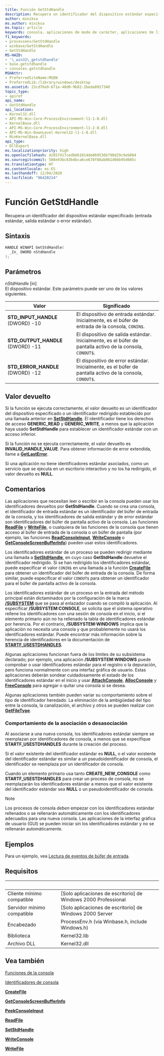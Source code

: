 ```yaml
---
title: Función GetStdHandle
description: Recupera un identificador del dispositivo estándar especificado (entrada estándar, salida estándar o error estándar).
author: miniksa
ms.author: miniksa
ms.topic: article
keywords: consola, aplicaciones de modo de carácter, aplicaciones de línea de comandos, aplicaciones de terminal, API de consola
f1_keywords:
- processenv/GetStdHandle
- winbase/GetStdHandle
- GetStdHandle
MS-HAID:
- '\_win32\_getstdhandle'
- base.getstdhandle
- consoles.getstdhandle
MSHAttr:
- PreferredSiteName:MSDN
- PreferredLib:/library/windows/desktop
ms.assetid: 23cd76e9-671a-48d0-9b82-2beda8917348
topic_type:
- apiref
api_name:
- GetStdHandle
api_location:
- Kernel32.dll
- API-MS-Win-Core-ProcessEnvironment-l1-1-0.dll
- KernelBase.dll
- API-MS-Win-Core-ProcessEnvironment-l1-2-0.dll
- API-MS-Win-DownLevel-Kernel32-l1-1-0.dll
- MinKernelBase.dll
api_type:
- DllExport
ms.localizationpriority: high
ms.openlocfilehash: 42857417cedb661014de869536b798d29c9eb884
ms.sourcegitcommit: 508e93bc83b4bca6ce678f88ab081d66b95d605c
ms.translationtype: HT
ms.contentlocale: es-ES
ms.lasthandoff: 12/04/2020
ms.locfileid: "96420214"
---
```

# <a name="getstdhandle-function"></a>Función GetStdHandle

Recupera un identificador del dispositivo estándar especificado (entrada estándar, salida estándar o error estándar).

## <a name="syntax"></a>Sintaxis

```C
HANDLE WINAPI GetStdHandle(
  _In_ DWORD nStdHandle
);
```

## <a name="parameters"></a>Parámetros

*nStdHandle* \[in\]  
El dispositivo estándar. Este parámetro puede ser uno de los valores siguientes.

| Valor | Significado |
|-|-|
| **STD_INPUT_HANDLE** (DWORD) -10 | El dispositivo de entrada estándar. Inicialmente, es el búfer de entrada de la consola, `CONIN$`. |
| **STD_OUTPUT_HANDLE** (DWORD) -11 | El dispositivo de salida estándar. Inicialmente, es el búfer de pantalla activo de la consola, `CONOUT$`. |
| **STD_ERROR_HANDLE** (DWORD) -12 | El dispositivo de error estándar. Inicialmente, es el búfer de pantalla activo de la consola, `CONOUT$`. |

## <a name="return-value"></a>Valor devuelto

Si la función se ejecuta correctamente, el valor devuelto es un identificador del dispositivo especificado o un identificador redirigido establecido por una llamada anterior en [**SetStdHandle**](setstdhandle.md). El identificador tiene los derechos de acceso **GENERIC\_READ** y **GENERIC\_WRITE**, a menos que la aplicación haya usado **SetStdHandle** para establecer un identificador estándar con un acceso inferior.

Si la función no se ejecuta correctamente, el valor devuelto es **INVALID\_HANDLE\_VALUE**. Para obtener información de error extendida, llame a [**GetLastError**](https://msdn.microsoft.com/library/windows/desktop/ms679360).

Si una aplicación no tiene identificadores estándar asociados, como un servicio que se ejecuta en un escritorio interactivo y no los ha redirigido, el valor devuelto es **NULL**.

## <a name="remarks"></a>Comentarios

Las aplicaciones que necesitan leer o escribir en la consola pueden usar los identificadores devueltos por **GetStdHandle**. Cuando se crea una consola, el identificador de entrada estándar es un identificador del búfer de entrada de la consola, y los identificadores de salida estándar y de error estándar son identificadores del búfer de pantalla activo de la consola. Las funciones [**ReadFile**](https://msdn.microsoft.com/library/windows/desktop/aa365467) y [**WriteFile**](https://msdn.microsoft.com/library/windows/desktop/aa365747), o cualquiera de las funciones de la consola que tienen acceso al búfer de entrada de la consola o un búfer de pantalla (por ejemplo, las funciones [**ReadConsoleInput**](readconsoleinput.md), [**WriteConsole**](writeconsole.md) o [**GetConsoleScreenBufferInfo**](getconsolescreenbufferinfo.md)) pueden usar estos identificadores.

Los identificadores estándar de un proceso se pueden redirigir mediante una llamada a [**SetStdHandle**](setstdhandle.md), en cuyo caso **GetStdHandle** devuelve el identificador redirigido. Si se han redirigido los identificadores estándar, puede especificar el valor `CONIN$` en una llamada a la función [**CreateFile**](https://msdn.microsoft.com/library/windows/desktop/aa363858) para obtener un identificador del búfer de entrada de la consola. De forma similar, puede especificar el valor `CONOUT$` para obtener un identificador para el búfer de pantalla activo de la consola.

Los identificadores estándar de un proceso en la entrada del método principal están dictaminados por la configuración de la marca [ **/SUBSYSTEM**](https://docs.microsoft.com/cpp/build/reference/subsystem-specify-subsystem) que se pasa al enlazador cuando se compiló la aplicación. Al especificar **/SUBSYSTEM:CONSOLE**, se solicita que el sistema operativo rellene los identificadores con una sesión de consola en el inicio, si el elemento primario aún no ha rellenado la tabla de identificadores estándar por herencia. Por el contrario, **/SUBSYSTEM:WINDOWS** implica que la aplicación no necesita una consola y que probablemente no usará los identificadores estándar. Puede encontrar más información sobre la herencia de identificadores en la documentación de [**STARTF\_USESTDHANDLES**](https://docs.microsoft.com/windows/win32/api/processthreadsapi/ns-processthreadsapi-startupinfoa).

Algunas aplicaciones funcionan fuera de los límites de su subsistema declarado; por ejemplo, una aplicación **/SUBSYSTEM:WINDOWS** puede comprobar o usar identificadores estándar para el registro o la depuración, pero funciona normalmente con una interfaz gráfica de usuario. Estas aplicaciones deberán sondear cuidadosamente el estado de los identificadores estándar en el inicio y usar [**AttachConsole**](attachconsole.md), [**AllocConsole**](allocconsole.md) y [**FreeConsole**](freeconsole.md) para agregar o quitar una consola si se desea.

Algunas aplicaciones también pueden variar su comportamiento sobre el tipo de identificador heredado. La eliminación de la ambigüedad del tipo entre la consola, la canalización, el archivo y otros se pueden realizar con [**GetFileType**](https://docs.microsoft.com/windows/win32/api/fileapi/nf-fileapi-getfiletype).

### <a name="attachdetach-behavior"></a>Comportamiento de la asociación o desasociación

Al asociarse a una nueva consola, los identificadores estándar siempre se reemplazan por identificadores de consola, a menos que se especifique **STARTF\_USESTDHANDLES** durante la creación del proceso.

Si el valor existente del identificador estándar es **NULL**, o el valor existente del identificador estándar es similar a un pseudoidentificador de consola, el identificador se reemplaza por un identificador de consola.

Cuando un elemento primario usa tanto **CREATE\_NEW\_CONSOLE** como **STARTF\_USESTDHANDLES** para crear un proceso de consola, no se reemplazarán los identificadores estándar a menos que el valor existente del identificador estándar sea **NULL** o un pseudoidentificador de consola.

> [!NOTE]
>Los procesos de consola *deben* empezar con los identificadores estándar rellenados o se rellenarán automáticamente con los identificadores adecuados para una nueva consola. Las aplicaciones de la interfaz gráfica de usuario (GUI) se pueden iniciar sin los identificadores estándar y no se rellenarán automáticamente.

## <a name="examples"></a>Ejemplos

Para un ejemplo, vea [Lectura de eventos de búfer de entrada](reading-input-buffer-events.md).

## <a name="requirements"></a>Requisitos

| &nbsp; | &nbsp; |
|-|-|
| Cliente mínimo compatible | \[Solo aplicaciones de escritorio\] de Windows 2000 Professional |
| Servidor mínimo compatible | \[Solo aplicaciones de escritorio\] de Windows 2000 Server |
| Encabezado | ProcessEnv.h (via Winbase.h, include Windows.h) |
| Biblioteca | Kernel32.lib |
| Archivo DLL | Kernel32.dll |

## <a name="see-also"></a>Vea también

[Funciones de la consola](console-functions.md)

[Identificadores de consola](console-handles.md)

[**CreateFile**](https://msdn.microsoft.com/library/windows/desktop/aa363858)

[**GetConsoleScreenBufferInfo**](getconsolescreenbufferinfo.md)

[**PeekConsoleInput**](readconsoleinput.md)

[**ReadFile**](https://msdn.microsoft.com/library/windows/desktop/aa365467)

[**SetStdHandle**](setstdhandle.md)

[**WriteConsole**](writeconsole.md)

[**WriteFile**](https://msdn.microsoft.com/library/windows/desktop/aa365747)
